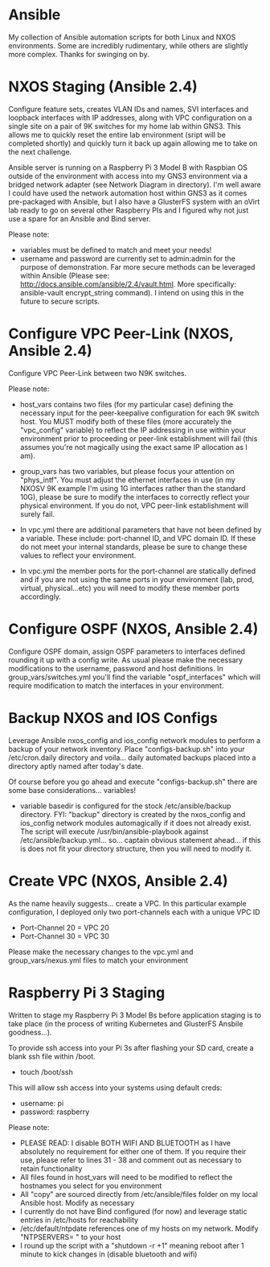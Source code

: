 # Ansible
My collection of Ansible automation scripts for both Linux and NXOS environments. Some are incredibly rudimentary, while others are slightly more complex. Thanks for swinging on by.

# NXOS Staging (Ansible 2.4)
Configure feature sets, creates VLAN IDs and names, SVI interfaces and loopback interfaces with IP addresses, along with VPC configuration on a single site on a pair of 9K switches for my home lab within GNS3. This allows me to quickly reset the entire lab environment (sript will be completed shortly) and quickly turn it back up again allowing me to take on the next challenge.

Ansible server is running on a Raspberry Pi 3 Model B with Raspbian OS outside of the environment with access into my GNS3 environment via a bridged network adapter (see Network Diagram in directory). I'm well aware I could have used the network automation host within GNS3 as it comes pre-packaged with Ansible, but I also have a GlusterFS system with an oVirt lab ready to go on several other Raspberry PIs and I figured why not just use a spare for an Ansible and Bind server.

Please note:

- variables must be defined to match and meet your needs!
- username and password are currently set to admin:admin for the purpose of demonstration. Far more secure methods can be leveraged within Ansible (Please see: http://docs.ansible.com/ansible/2.4/vault.html. More specifically: ansible-vault encrypt_string command). I intend on using this in the future to secure scripts.

# Configure VPC Peer-Link (NXOS, Ansible 2.4)
Configure VPC Peer-Link between two N9K switches.

Please note:
- host_vars contains two files (for my particular case) defining the necessary input for the peer-keepalive configuration for each 9K switch host. You MUST modify both of these files (more accurately the "vpc_config" variable) to reflect the IP addressing in use within your environment prior to proceeding or peer-link establishment will fail (this assumes you're not magically using the exact same IP allocation as I am).

- group_vars has two variables, but please focus your attention on "phys_intf". You must adjust the ethernet interfaces in use (in my NXOSV 9K example I'm using 1G interfaces rather than the standard 10G), please be sure to modify the interfaces to correctly reflect your physical environment. If you do not, VPC peer-link establishment will surely fail.

- In vpc.yml there are additional parameters that have not been defined by a variable. These include: port-channel ID, and VPC domain ID. If these do not meet your internal standards, please be sure to change these values to reflect your environment.

- In vpc.yml the member ports for the port-channel are statically defined and if you are not using the same ports in your environment (lab, prod, virtual, physical...etc) you will need to modify these member ports accordingly.

# Configure OSPF (NXOS, Ansible 2.4)
Configure OSPF domain, assign OSPF parameters to interfaces defined rounding it up with a config write. As usual please make the necessary modifications to the username, password and host definitions. In group_vars/switches.yml you'll find the variable "ospf_interfaces" which will require modification to match the interfaces in your environment. 

# Backup NXOS and IOS Configs
Leverage Ansible nxos_config and ios_config network modules to perform a backup of your network inventory. Place "configs-backup.sh" into your /etc/cron.daily directory and voila... daily automated backups placed into a directory aptly named after today's date.

Of course before you go ahead and execute "configs-backup.sh" there are some base considerations... variables!

- variable basedir is configured for the stock /etc/ansible/backup directory. FYI: "backup" directory is created by the nxos_config and ios_config network modules automagically if it does not already exist. The script will execute /usr/bin/ansible-playbook against /etc/ansible/backup.yml... so... captain obvious statement ahead... if this is does not fit your directory structure, then you will need to modify it.

# Create VPC (NXOS, Ansible 2.4)
As the name heavily suggests... create a VPC. In this particular example configuration, I deployed only two port-channels each with a unique VPC ID

 - Port-Channel 20 = VPC 20
 - Port-Channel 30 = VPC 30
 
 Please make the necessary changes to the vpc.yml and group_vars/nexus.yml files to match your environment
 
# Raspberry Pi 3 Staging
Written to stage my Raspberry Pi 3 Model Bs before application staging is to take place (in the process of writing Kubernetes and GlusterFS Ansbile goodness...).

To provide ssh access into your Pi 3s after flashing your SD card, create a blank ssh file within /boot.
- touch /boot/ssh

This will allow ssh access into your systems using default creds:
- username: pi
- password: raspberry
 
Please note:
- PLEASE READ: I disable BOTH WIFI AND BLUETOOTH as I have absolutely no requirement for either one of them. If you require their use, please refer to lines 31 - 38 and comment out as necessary to retain functionality 
- All files found in host_vars will need to be modified to reflect the hostnames you select for you environment
- All "copy" are sourced directly from /etc/ansible/files folder on my local Ansible host. Modify as necessary
- I currently do not have Bind configured (for now) and leverage static entries in /etc/hosts for reachability
- /etc/default/ntpdate references one of my hosts on my network. Modify "NTPSERVERS= " to your host
- I round up the script with a "shutdown -r +1" meaning reboot after 1 minute to kick changes in (disable bluetooth and wifi)
